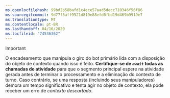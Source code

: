 ```yaml
---
ms.openlocfilehash: 99bd2b58bafd1c4ece57aad5decc710346f56f86
ms.sourcegitcommit: 9d77f3aff9521d819e88efd0fbd19d469b9919e7
ms.translationtype: MT
ms.contentlocale: pt-BR
ms.lasthandoff: 04/16/2020
ms.locfileid: "74536362"
---
```

> [!IMPORTANT]
> O encadeamento que manipula o giro do bot primário lida com a disposição do objeto de contexto quando isso é feito. **Certifique-se de `await` todas as chamadas de atividade** para que o segmento principal espere na atividade gerada antes de terminar o processamento e a eliminação do contexto de turno. Caso contrário, se uma resposta (incluindo seus manipuladores) demora um tempo significativo e tenta agir no objeto de contexto, ela pode receber um erro de _contexto descartado_.